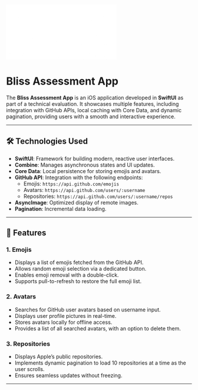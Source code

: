 ![Bliss Applications](https://github.com/devbaiana/BlissAssessment/blob/master/LogoBliss.png)

# Bliss Assessment App

The **Bliss Assessment App** is an iOS application developed in **SwiftUI** as part of a technical evaluation. It showcases multiple features, including integration with GitHub APIs, local caching with Core Data, and dynamic pagination, providing users with a smooth and interactive experience.

---

## 🛠️ Technologies Used

- **SwiftUI**: Framework for building modern, reactive user interfaces.
- **Combine**: Manages asynchronous states and UI updates.
- **Core Data**: Local persistence for storing emojis and avatars.
- **GitHub API**: Integration with the following endpoints:
  - Emojis: `https://api.github.com/emojis`
  - Avatars: `https://api.github.com/users/:username`
  - Repositories: `https://api.github.com/users/:username/repos`
- **AsyncImage**: Optimized display of remote images.
- **Pagination**: Incremental data loading.

---

## 🌟 Features

### **1. Emojis**
- Displays a list of emojis fetched from the GitHub API.
- Allows random emoji selection via a dedicated button.
- Enables emoji removal with a double-click.
- Supports pull-to-refresh to restore the full emoji list.

### **2. Avatars**
- Searches for GitHub user avatars based on username input.
- Displays user profile pictures in real-time.
- Stores avatars locally for offline access.
- Provides a list of all searched avatars, with an option to delete them.

### **3. Repositories**
- Displays Apple’s public repositories.
- Implements dynamic pagination to load 10 repositories at a time as the user scrolls.
- Ensures seamless updates without freezing.


---
